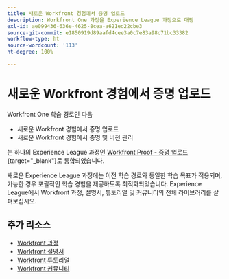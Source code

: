 ```yaml
---
title: 새로운 Workfront 경험에서 증명 업로드
description: Workfront One 과정을 Experience League 과정으로 매핑
exl-id: ae099436-636e-4625-8cea-a621ed22cbe3
source-git-commit: e1850919d89aafd4cee3a0c7e83a98c71bc33382
workflow-type: ht
source-wordcount: '113'
ht-degree: 100%

---
```


# 새로운 Workfront 경험에서 증명 업로드

Workfront One 학습 경로인 다음

* 새로운 Workfront 경험에서 증명 업로드
* 새로운 Workfront 경험에서 증명 및 버전 관리

는 하나의 Experience League 과정인 [Workfront Proof - 증명 업로드](https://experienceleague.adobe.com/?recommended=Workfront-U-1-2022.2.proof){target="_blank"}로 통합되었습니다.

새로운 Experience League 과정에는 이전 학습 경로와 동일한 학습 목표가 적용되며, 가능한 경우 포괄적인 학습 경험을 제공하도록 최적화되었습니다.  Experience League에서 Workfront 과정, 설명서, 튜토리얼 및 커뮤니티의 전체 라이브러리를 살펴보십시오.

## 추가 리소스

* [Workfront 과정](https://experienceleague.adobe.com/?lang=en&amp;Solution=Workfront#courses)
* [Workfront 설명서](https://experienceleague.adobe.com/docs/workfront.html)
* [Workfront 튜토리얼](https://experienceleague.adobe.com/docs/workfront-learn/tutorials-workfront/home.html)
* [Workfront 커뮤니티](https://experienceleaguecommunities.adobe.com/t5/workfront/ct-p/workfront)
